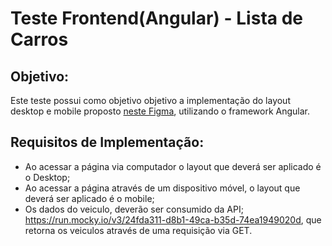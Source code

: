 # Teste Frontend(Angular) - Lista de Carros

## Objetivo: 

Este teste possui como objetivo objetivo a implementação do layout desktop e mobile proposto [neste Figma](https://www.figma.com/file/UtizauuwK1wKcragw2BiWm/Teste-T%C3%A9cnico-%2F-Front?node-id=0%3A1&t=MJmOYfNVfILpv28e-0), utilizando o framework Angular.

## Requisitos de Implementação:

- Ao acessar a página via computador o layout que deverá ser aplicado é o Desktop;
- Ao acessar a página através de um dispositivo móvel, o layout que deverá ser
aplicado é o mobile;
- Os dados do veiculo, deverão ser consumido da API;
https://run.mocky.io/v3/24fda311-d8b1-49ca-b35d-74ea1949020d, que retorna os
veiculos através de uma requisição via GET.
